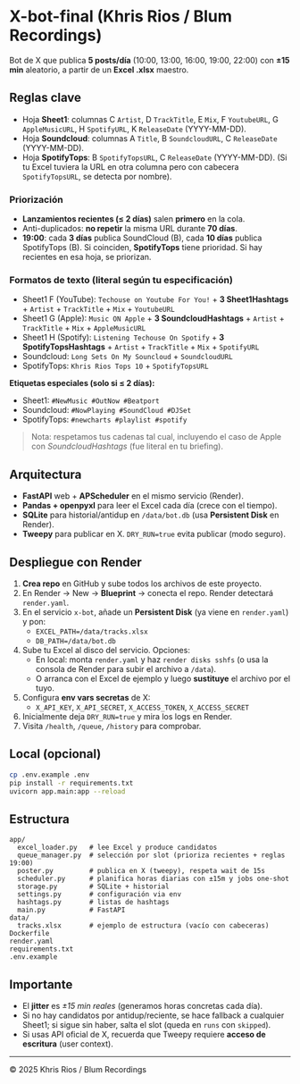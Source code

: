 
# X-bot-final (Khris Rios / Blum Recordings)

Bot de X que publica **5 posts/día** (10:00, 13:00, 16:00, 19:00, 22:00) con **±15 min** aleatorio, a partir de un **Excel .xlsx** maestro.

## Reglas clave

- Hoja **Sheet1**: columnas C `Artist`, D `TrackTitle`, E `Mix`, F `YoutubeURL`, G `AppleMusicURL`, H `SpotifyURL`, K `ReleaseDate` (YYYY-MM-DD).
- Hoja **Soundcloud**: columnas A `Title`, B `SoundcloudURL`, C `ReleaseDate` (YYYY-MM-DD).
- Hoja **SpotifyTops**: B `SpotifyTopsURL`, C `ReleaseDate` (YYYY-MM-DD). (Si tu Excel tuviera la URL en otra columna pero con cabecera `SpotifyTopsURL`, se detecta por nombre).

### Priorización
- **Lanzamientos recientes (≤ 2 días)** salen **primero** en la cola.
- Anti-duplicados: **no repetir** la misma URL durante **70 días**.
- **19:00**: cada **3 días** publica SoundCloud (B), cada **10 días** publica SpotifyTops (B). Si coinciden, **SpotifyTops** tiene prioridad. Si hay recientes en esa hoja, se priorizan.

### Formatos de texto (literal según tu especificación)
- Sheet1 F (YouTube): `Techouse on Youtube For You!` + **3 Sheet1Hashtags** + `Artist` + `TrackTitle` + `Mix` + `YoutubeURL`  
- Sheet1 G (Apple): `Music ON Apple` + **3 SoundcloudHashtags** + `Artist` + `TrackTitle` + `Mix` + `AppleMusicURL`  
- Sheet1 H (Spotify): `Listening Techouse On Spotify` + **3 SpotifyTopsHashtags** + `Artist` + `TrackTitle` + `Mix` + `SpotifyURL`  
- Soundcloud: `Long Sets On My Souncloud` + `SoundcloudURL`  
- SpotifyTops: `Khris Rios Tops 10` + `SpotifyTopsURL`  

**Etiquetas especiales (solo si ≤ 2 días):**
- Sheet1: `#NewMusic #OutNow #Beatport`
- Soundcloud: `#NowPlaying #SoundCloud #DJSet`
- SpotifyTops: `#newcharts #playlist #spotify`

> Nota: respetamos tus cadenas tal cual, incluyendo el caso de Apple con *SoundcloudHashtags* (fue literal en tu briefing).

## Arquitectura

- **FastAPI** web + **APScheduler** en el mismo servicio (Render).
- **Pandas + openpyxl** para leer el Excel cada día (crece con el tiempo).
- **SQLite** para historial/antidup en `/data/bot.db` (usa **Persistent Disk** en Render).
- **Tweepy** para publicar en X. `DRY_RUN=true` evita publicar (modo seguro).

## Despliegue con Render

1. **Crea repo** en GitHub y sube todos los archivos de este proyecto.
2. En Render → New → **Blueprint** → conecta el repo. Render detectará `render.yaml`.
3. En el servicio `x-bot`, añade un **Persistent Disk** (ya viene en `render.yaml`) y pon:
   - `EXCEL_PATH=/data/tracks.xlsx`
   - `DB_PATH=/data/bot.db`
4. Sube tu Excel al disco del servicio. Opciones:
   - En local: monta `render.yaml` y haz `render disks sshfs` (o usa la consola de Render para subir el archivo a `/data`).
   - O arranca con el Excel de ejemplo y luego **sustituye** el archivo por el tuyo.
5. Configura **env vars secretas** de X:
   - `X_API_KEY`, `X_API_SECRET`, `X_ACCESS_TOKEN`, `X_ACCESS_SECRET`
6. Inicialmente deja `DRY_RUN=true` y mira los logs en Render.
7. Visita `/health`, `/queue`, `/history` para comprobar.

## Local (opcional)

```bash
cp .env.example .env
pip install -r requirements.txt
uvicorn app.main:app --reload
```

## Estructura

```
app/
  excel_loader.py   # lee Excel y produce candidatos
  queue_manager.py  # selección por slot (prioriza recientes + reglas 19:00)
  poster.py         # publica en X (tweepy), respeta wait de 15s
  scheduler.py      # planifica horas diarias con ±15m y jobs one-shot
  storage.py        # SQLite + historial
  settings.py       # configuración via env
  hashtags.py       # listas de hashtags
  main.py           # FastAPI
data/
  tracks.xlsx       # ejemplo de estructura (vacío con cabeceras)
Dockerfile
render.yaml
requirements.txt
.env.example
```

## Importante

- El **jitter** es *±15 min reales* (generamos horas concretas cada día).
- Si no hay candidatos por antidup/reciente, se hace fallback a cualquier Sheet1; si sigue sin haber, salta el slot (queda en `runs` con `skipped`).
- Si usas API oficial de X, recuerda que Tweepy requiere **acceso de escritura** (user context).

---

© 2025 Khris Rios / Blum Recordings
